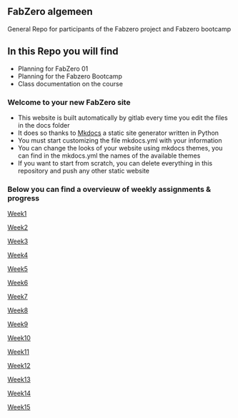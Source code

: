 ## FabZero algemeen

General Repo for participants of the Fabzero project and Fabzero bootcamp

## In this Repo you will find

- Planning for FabZero 01
- Planning for the Fabzero Bootcamp
- Class documentation on the course

### Welcome to your new FabZero site

- This website is built automatically by gitlab every time you edit the files in the docs folder
- It does so thanks to [Mkdocs](https://mkdocs.org) a static site generator written in Python
- You must start customizing the file mkdocs.yml with your information
- You can change the looks of your website using mkdocs themes, you can find in the mkdocs.yml the names of the available themes
- If you want to start from scratch, you can delete everything in this repository and push any other static website

### Below you can find a overvieuw of weekly assignments & progress

[Week1](../Week1)

[Week2](../Week2)

[Week3](./Week3)

[Week4](./Week4)

[Week5](./Week5)

[Week6](./Week6)

[Week7](./Week7)

[Week8](./Week8)

[Week9](./Week9)

[Week10](./Week10)

[Week11](./Week11)

[Week12](./Week12)

[Week13](./Week13)

[Week14](./Week14)

[Week15](./Week15)
